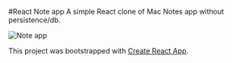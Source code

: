 #React Note app
A simple React clone of Mac Notes app without persistence/db.

![Note app](https://giphy.com/gifs/PNbEIso2MdfogPEckL/html5 "Note app")

This project was bootstrapped with [Create React App](https://github.com/facebook/create-react-app).
